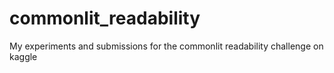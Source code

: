 # commonlit_readability
My experiments and submissions for the commonlit readability challenge on kaggle
